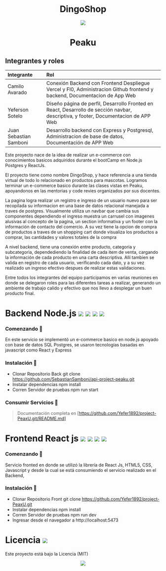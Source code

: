<center><h1>DingoShop</h1></center> 
<center>

<p align="center">
<img  src="https://scontent-bog2-2.xx.fbcdn.net/v/t39.30808-6/309377118_531571555638480_5329566097795586777_n.jpg?_nc_cat=110&ccb=1-7&_nc_sid=efb6e6&_nc_ohc=uihXGxzbhOEAX_Hwmm7&_nc_ht=scontent-bog2-2.xx&oh=00_AfAf5G6L1XkjNwonExV6Y-9nM2yX0oibBCQhFJfc4FteZw&oe=65B5D633">
</p>

</center>

<center><h1>Peaku</h1></center> 

## Integrantes y roles

|Integrante             |Rol               |
|:------------------    |:-----------------|
|Camilo Avarado         |Conexión Backend con Frontend Despliegue Vercel y Fl0, Administracion Github frontend y backend, Documentacion de App Web |
|Yeferson Sotelo        |Diseño página de perfil, Desarrollo Fronted en React, Desarrollo de sección navbar, descriptiva, y footer, Documentacion de APP Web |
|Juan Sebastian Samboni |Desarrollo backend con Express y Postgresql, Administracion de base de datos, Documentación de APP Web|

Este proyecto nace de la idea de realizar un e-commerce con conocimientos basicos adquiridos durante el bootCamp en Node.js Postgres y ReactJs.

El proyecto tiene como nombre DingoShop, y hace referencia a una tienda virtual de todo lo relacionado en productos para mascotas. Logramos terminar un e-commerce basico  durante las clases vistas en Peaku, apoyandonos en las mentorias y code revies organizados por sus docentes. 

La pagina logra realizar un registro e ingreso de un usuario nuevo para ser recopilada su informacion en una base de datos relacional manejada a traves de postgres. Visualmente utiliza un navbar que cambia sus componentes dependiendo el ingreso muestra un carrusel con imagenes alusivas al concepto de la pagina, un section informativa y un footer con la información de contacto del comercio. A su vez tiene la opcion de compra de productos a traves de un shopping cart donde visualiza los productos a comprar, las cantidades y valores totales de la compra

A nivel backend, tiene una conexión entre producto, categoria y subcategoria, dependediendo la finalidad de cada item de venta, cargando la información de cada producto en una carta descriptiva. Allí tambien se valida en registro de cada usuario, verificando cada dato, y a su vez realizado un ingreso efectivo despues de realizar estas validaciones.

Entre todos los integrantes del equipo participamos en varias reuniones en donde se delegaron roles para las diferentes tareas a realizar, generando un ambiente de trabajo calido y efectivo que nos llevo a desplegar un buen producto final.



# Backend Node.js <img src="https://img.shields.io/badge/node-19.6.1-green"> <img src="https://img.shields.io/badge/npm-9.8.0-blue"> <img src="https://img.shields.io/badge/postgres-12-red"> <img src="https://img.shields.io/badge/Express.js-4.18.2-lightgrey"> 

### Comenzando 🚀

En este servicio se implementó un e-commerce basico en node.js apoyado con base de datos SQL Postgres, se usaron tecnologías  basadas en javascript como React y Express

### Instalación 🔧

- Clonar Repositorio Back git clone https://github.com/SebastianSamboni/api-project-peaku.git
- Instalar dependencias npm install
- Corren Servidor de pruebas npm run start

### Consumir Servicios 🔩

> Documentación completa en [https://github.com/Yefer1892/project-PeaxU.git/README.md]


# Frontend React js <img src="https://img.shields.io/badge/HTML-5-orange"> <img src="https://img.shields.io/badge/CSS-3-blue"> <img src="https://img.shields.io/badge/JavaScript-Yellow"> <img src="https://img.shields.io/badge/React.js-18.2.0-blue">

### Comenzando 🚀

Servicio fronted en donde se utilizó la librería de React Js, HTML5, CSS, Javascript y desde la cual se está consumiendo el servicio realizado en el Backend, 

### Instalación 🔧

- Clonar Repositorio Front git clone https://github.com/Yefer1892/project-PeaxU.git
- Instalar dependencias npm install
- Corren Servidor de pruebas npm run dev
- Ingresar desde el navegador a http://localhost:5473

# Licencia <img src="https://img.shields.io/badge/Licence-MIT-RED"> 

Este proyecto está bajo la Licencia (MIT)

<p align="center">
<img  src="https://acs.infomega.biz/share/proxy/alfresco-noauth/api/internal/shared/node/9MGhZx9ETTq5VUfopgpHhg/content/thumbnails/imgpreview?c=force&lastModified=imgpreview%3A1596240212844">
</p>
